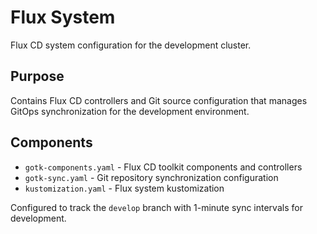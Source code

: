 # Flux System

Flux CD system configuration for the development cluster.

## Purpose

Contains Flux CD controllers and Git source configuration that manages GitOps synchronization for the development environment.

## Components

- `gotk-components.yaml` - Flux CD toolkit components and controllers
- `gotk-sync.yaml` - Git repository synchronization configuration
- `kustomization.yaml` - Flux system kustomization

Configured to track the `develop` branch with 1-minute sync intervals for development.
